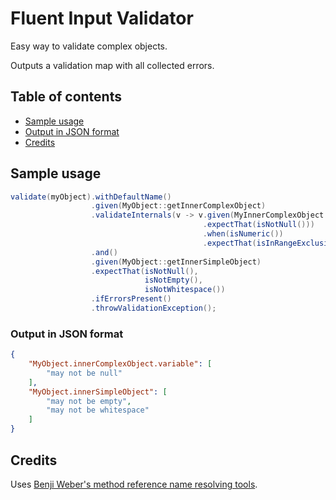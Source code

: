 # Fluent Input Validator

Easy way to validate complex objects.

Outputs a validation map with all collected errors.

## Table of contents

* [Sample usage](#sample-usage)
 * [Output in JSON format](#output-in-json-format)
* [Credits](#credits)

## Sample usage

```java
validate(myObject).withDefaultName()
                  .given(MyObject::getInnerComplexObject)
                  .validateInternals(v -> v.given(MyInnerComplexObject::getVariable)
                                           .expectThat(isNotNull()))
                                           .when(isNumeric())
                                           .expectThat(isInRangeExclusive(2, 7))
                  .and()
                  .given(MyObject::getInnerSimpleObject)
                  .expectThat(isNotNull(),
                              isNotEmpty(),
                              isNotWhitespace())
                  .ifErrorsPresent()
                  .throwValidationException();
```

### Output in JSON format

```json
{
    "MyObject.innerComplexObject.variable": [
        "may not be null"
    ],
    "MyObject.innerSimpleObject": [
        "may not be empty",
        "may not be whitespace"
    ]
}
```

## Credits

Uses [Benji Weber's method reference name resolving tools][].

[Benji Weber's method reference name resolving tools]: https://github.com/benjiman/benjiql/tree/master/src/main/java/uk/co/benjiweber/benjiql/mocking
